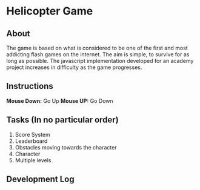 # Helicopter Game

## About
The game is based on what is considered to be one of the first and most addicting flash games on the internet. The aim is simple, to survive for as long as possible. The javascript implementation developed for an academy project  increases in difficulty as the game progresses.

## Instructions

**Mouse Down:** Go Up
**Mouse UP:** Go Down

## Tasks (In no particular order)

1. Score System
2. Leaderboard
3. Obstacles moving towards the character
4. Character
5. Multiple levels

## Development Log
